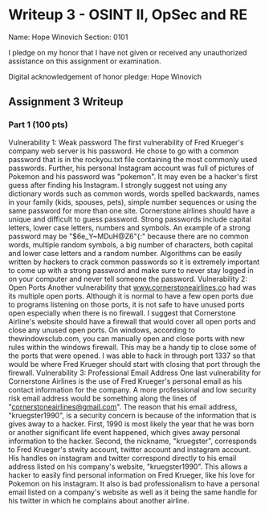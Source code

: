 Writeup 3 - OSINT II, OpSec and RE
======

Name: Hope Winovich
Section: 0101

I pledge on my honor that I have not given or received any unauthorized assistance on this assignment or examination.

Digital acknowledgement of honor pledge: Hope Winovich

## Assignment 3 Writeup

### Part 1 (100 pts)
Vulnerability 1: Weak password
  The first vulnerability of Fred Krueger's company web server is his password. He chose to
go with a common password that is in the rockyou.txt file containing the most commonly used
passwords. Further, his personal Instagram account was full of pictures of Pokemon and
his password was "pokemon". It may even be a hacker's first guess after finding his Instagram.
I strongly suggest not using any dictionary words such as common words, words spelled backwards,
names in your family (kids, spouses, pets), simple number sequences or using the same
password for more than one site. Cornerstone airlines should have a unique and difficult to guess password. Strong passwords include capital letters, lower case letters, numbers and symbols.
An example of a strong password may be "$6e_Y~MDuH@Z6"{:" because there are no common words,
multiple random symbols, a big number of characters, both capital and lower case letters and
a random number. Algorithms can be easily written by hackers to crack common passwords so it
is extremely important to come up with a strong password and make sure to never stay logged in
on your computer and never tell someone the password.
Vulnerability 2: Open Ports
  Another vulnerability that www.cornerstoneairlines.co had was its multiple open ports.
Although it is normal to have a few open ports due to programs listening on those ports,
it is not safe to have unused ports open especially when there is no firewall. I suggest
that Cornerstone Airline's website should have a firewall that would cover all open ports
and close any unused open ports. On windows, according to thewindowsclub.com, you can
manually open and close ports with new rules within the windows firewall. This may be
a handy tip to close some of the ports that were opened. I was able to hack in through
port 1337 so that would be where Fred Krueger should start with closing that port through
the firewall.
Vulnerability 3: Professional Email Address
  One last vulnerability for Cornerstone Airlines is the use of Fred Krueger's personal
email as his contact information for the company. A more professional and low security
risk email address would be something along the lines of "cornerstoneairlines@gmail.com".
The reason that his email address, "kruegster1990", is a security concern is because of
the information that is gives away to a hacker. First, 1990 is most likely the year that
he was born or another significant life event happened, which gives away personal
information to the hacker. Second, the nickname, "kruegster", corresponds to
Fred Krueger's stwity account, twitter account and instagram account. His handles
on instagram and twitter correspond directly to his email address listed on his
company's website, "kruegster1990". This allows a hacker to easily find personal
information on Fred Krueger, like his love for Pokemon on his instagram. It also
is bad professionalism to have a personal email listed on a company's website as
well as it being the same handle for his twitter in which he complains about another
airline.
